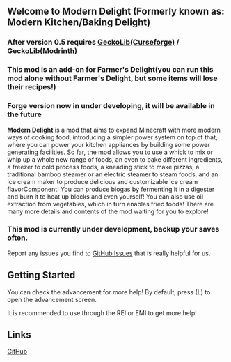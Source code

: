 Welcome to Modern Delight (Formerly known as: Modern Kitchen/Baking Delight)
-------------------------------------------------------------
### After version 0.5 requires [GeckoLib(Curseforge)](https://www.curseforge.com/minecraft/mc-mods/geckolib) / [GeckoLib(Modrinth)](https://modrinth.com/mod/geckolib)
### This mod is an add-on for Farmer's Delight(you can run this mod alone without Farmer's Delight, but some items will lose their recipes!)
### Forge version now in under developing, it will be available in the future

**Modern Delight** is a mod that aims to expand Minecraft with more modern ways of cooking food, introducing a simpler power system on top of that, where you can power your kitchen appliances by building some power generating facilities. So far, the mod allows you to use a whick to mix or whip up a whole new range of foods, an oven to bake different ingredients, a freezer to cold process foods, a kneading stick to make pizzas, a traditional bamboo steamer or an electric steamer to steam foods, and an ice cream maker to produce delicious and customizable ice cream flavorComponent! You can produce biogas by fermenting it in a digester and burn it to heat up blocks and even yourself! You can also use oil extraction from vegetables, which in turn enables fried foods! There are many more details and contents of the mod waiting for you to explore!

### This mod is currently under development, backup your saves often.

Report any issues you find to [GitHub Issues](https://github.com/zombiecute/ModernKitchen/issues) that is really helpful for us.

Getting Started
---------------

You can check the advancement for more help! By default, press (L) to open the advancement screen.

It is recommended to use through the REI or EMI to get more help!

Links
-----

[GitHub](https://github.com/zombiecute/ModernKitchen)